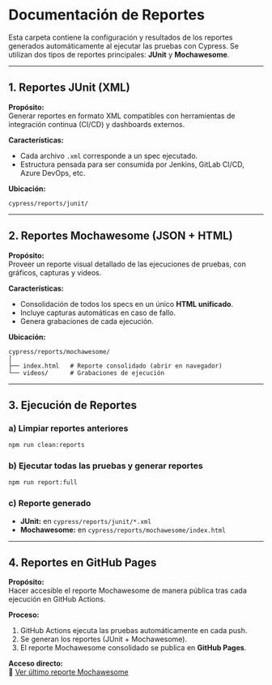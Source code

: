 # Documentación de Reportes

Esta carpeta contiene la configuración y resultados de los reportes generados automáticamente al ejecutar las pruebas con Cypress. Se utilizan dos tipos de reportes principales: **JUnit** y **Mochawesome**.

---

## 1. Reportes JUnit (XML)

**Propósito:**  
Generar reportes en formato XML compatibles con herramientas de integración continua (CI/CD) y dashboards externos.

**Características:**
- Cada archivo `.xml` corresponde a un spec ejecutado.
- Estructura pensada para ser consumida por Jenkins, GitLab CI/CD, Azure DevOps, etc.

**Ubicación:**
```
cypress/reports/junit/
```

---

## 2. Reportes Mochawesome (JSON + HTML)

**Propósito:**  
Proveer un reporte visual detallado de las ejecuciones de pruebas, con gráficos, capturas y videos.  

**Características:**
- Consolidación de todos los specs en un único **HTML unificado**.
- Incluye capturas automáticas en caso de fallo.
- Genera grabaciones de cada ejecución.

**Ubicación:**
```
cypress/reports/mochawesome/
│
├── index.html   # Reporte consolidado (abrir en navegador)
└── videos/      # Grabaciones de ejecución
```

---

## 3. Ejecución de Reportes

### a) Limpiar reportes anteriores
```bash
npm run clean:reports
```

### b) Ejecutar todas las pruebas y generar reportes
```bash
npm run report:full
```

### c) Reporte generado
- **JUnit:** en `cypress/reports/junit/*.xml`
- **Mochawesome:** en `cypress/reports/mochawesome/index.html`

---

## 4. Reportes en GitHub Pages

**Propósito:**  
Hacer accesible el reporte Mochawesome de manera pública tras cada ejecución en GitHub Actions.  

**Proceso:**
1. GitHub Actions ejecuta las pruebas automáticamente en cada push.
2. Se generan los reportes (JUnit + Mochawesome).
3. El reporte Mochawesome consolidado se publica en **GitHub Pages**.

**Acceso directo:**  
🔗 [Ver último reporte Mochawesome](https://seba-qa.github.io/Portafolios-cypress/)
